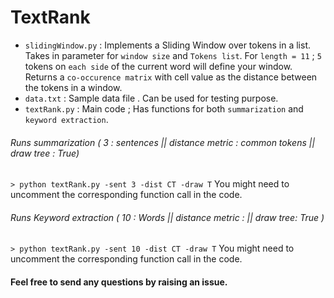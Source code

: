 # TextRank

* `slidingWindow.py`  :  Implements a Sliding Window over tokens in a list. Takes in parameter for `window size` and `Tokens list`. For `length = 11` ; `5`  tokens on `each side` of the current word will define your window. Returns a `co-occurence matrix` with cell value as the distance between the tokens in a window.
* `data.txt`  :  Sample data file . Can be used for testing purpose.
* `textRank.py`  : Main code ; Has functions for both `summarization` and `keyword extraction`.

###### Runs summarization ( 3 : sentences  || distance metric : common tokens || draw tree : True)
`> python textRank.py -sent 3 -dist CT -draw T`
You might need to uncomment the corresponding function call in the code.
###### Runs Keyword extraction ( 10 : Words  || distance metric :   || draw tree: True ) 
`> python textRank.py -sent 10 -dist CT -draw T` You might need to uncomment the corresponding function call in the code.


#### Feel free to send any questions by raising an issue.
